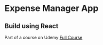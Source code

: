 # Expense Manager App

## Build using React

Part of a course on Udemy
[Full Course](https://www.udemy.com/course/react-the-complete-guide-incl-redux/)

